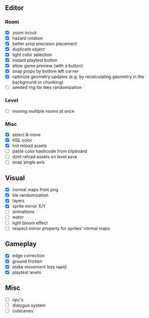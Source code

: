 ## Editor

### Room

- [x] zoom in/out
- [x] hazard rotation
- [x] better prop precision placement
- [x] duplicate object
- [x] light color selection
- [x] instant playtest button
- [x] allow game preview (with a button)
- [x] snap props by bottom left corner
- [x] optimize geometry updates (e.g. by recalculating geometry in the background or chunking)
- [ ] seeded rng for tiles randomization

### Level

- [ ] moving multiple rooms at once

### Misc

- [x] select & move
- [x] HSL color
- [x] hot reload assets
- [ ] paste color hashcode from clipboard
- [ ] dont reload assets on level save
- [ ] snap single axis

## Visual

- [x] normal maps from png
- [x] tile randomization
- [x] layers
- [x] sprite mirror X/Y
- [ ] animations
- [ ] water
- [ ] light bloom effect
- [ ] respect mirror property for sprites' normal maps

## Gameplay

- [x] edge correction
- [x] ground friction
- [x] make movement less rapid
- [x] playtest levels

## Misc

- [ ] npc's
- [ ] dialogue system
- [ ] cutscenes
